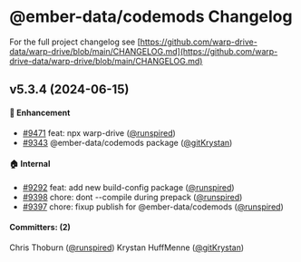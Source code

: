 # @ember-data/codemods Changelog

For the full project changelog see [https://github.com/warp-drive-data/warp-drive/blob/main/CHANGELOG.md](https://github.com/warp-drive-data/warp-drive/blob/main/CHANGELOG.md)

## v5.3.4 (2024-06-15)

#### :rocket: Enhancement

* [#9471](https://github.com/warp-drive-data/warp-drive/pull/9471) feat: npx warp-drive ([@runspired](https://github.com/runspired))
* [#9343](https://github.com/warp-drive-data/warp-drive/pull/9343) @ember-data/codemods package ([@gitKrystan](https://github.com/gitKrystan))

#### :house: Internal

* [#9292](https://github.com/warp-drive-data/warp-drive/pull/9292) feat: add new build-config package ([@runspired](https://github.com/runspired))
* [#9398](https://github.com/warp-drive-data/warp-drive/pull/9398) chore: dont --compile during prepack ([@runspired](https://github.com/runspired))
* [#9397](https://github.com/warp-drive-data/warp-drive/pull/9397) chore: fixup publish for @ember-data/codemods ([@runspired](https://github.com/runspired))

#### Committers: (2)

Chris Thoburn ([@runspired](https://github.com/runspired))
Krystan HuffMenne ([@gitKrystan](https://github.com/gitKrystan))

